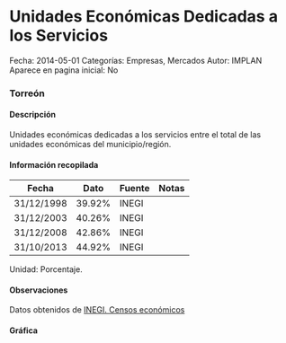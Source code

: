 Unidades Económicas Dedicadas a los Servicios
=====

Fecha: 2014-05-01
Categorías: Empresas, Mercados
Autor: IMPLAN
Aparece en pagina inicial: No

### Torreón

#### Descripción

Unidades económicas dedicadas a los servicios entre el total de las unidades económicas del municipio/región.

<!-- break -->

#### Información recopilada

<table class="table table-hover table-bordered matriz">
  <thead>
    <tr><th>Fecha</th><th>Dato</th><th>Fuente</th><th>Notas</th></tr>
  </thead>
  <tbody>
    <tr><td class="centrado">31/12/1998</td><td class="derecha">39.92%</td><td>INEGI</td><td></td></tr>
    <tr><td class="centrado">31/12/2003</td><td class="derecha">40.26%</td><td>INEGI</td><td></td></tr>
    <tr><td class="centrado">31/12/2008</td><td class="derecha">42.86%</td><td>INEGI</td><td></td></tr>
    <tr><td class="centrado">31/10/2013</td><td class="derecha">44.92%</td><td>INEGI</td><td></td></tr>
  </tbody>
</table>

Unidad: Porcentaje.

#### Observaciones

Datos obtenidos de [INEGI. Censos económicos](http://www3.inegi.org.mx/sistemas/saic/)

#### Gráfica

<div id="Morrisaqaertqv" class="grafica"></div>
  <script>
  new Morris.Line({
    element: 'Morrisaqaertqv',
    data: [
      { fecha: '1998-12-31', dato: 39.9200 },
      { fecha: '2003-12-31', dato: 40.2600 },
      { fecha: '2008-12-31', dato: 42.8600 },
      { fecha: '2013-10-31', dato: 44.9200 }
    ],
    xkey: 'fecha',
    ykeys: ['dato'],
    labels: ['Dato'],
    lineColors: ['#FF5B02'],
    xLabelFormat: function(d) {
      return d.getDate()+'/'+(d.getMonth()+1)+'/'+d.getFullYear();
    },
    dateFormat: function (ts) {
      var d = new Date(ts);
      return d.getDate() + '/' + (d.getMonth() + 1) + '/' + d.getFullYear();
    }
  });
  </script>
